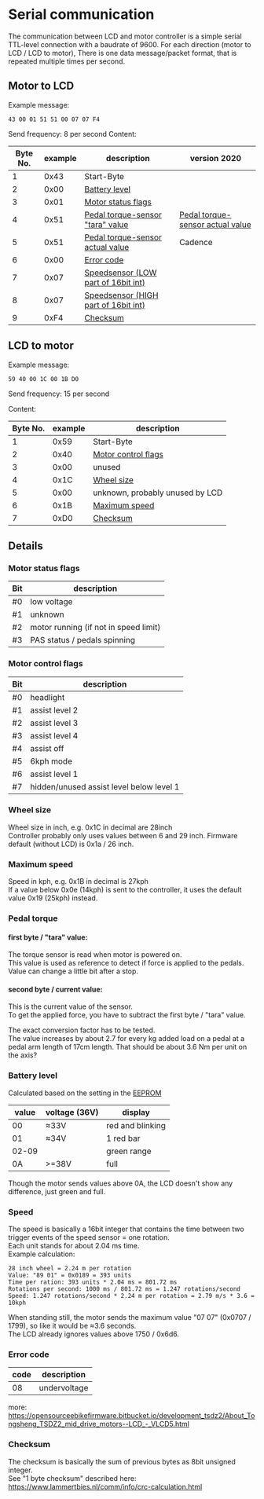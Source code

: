 # Serial communication
The communication between LCD and motor controller is a simple serial TTL-level connection with a baudrate of 9600.
For each direction (motor to LCD / LCD to motor), There is one data message/packet format, that is repeated multiple times per second.

## Motor to LCD
Example message:
```
43 00 01 51 51 00 07 07 F4
```
Send frequency: 8 per second
Content:

Byte No. | example | description | version 2020
-------- | ------- | ----------- | ------------
1 | 0x43 | Start-Byte
2 | 0x00 | [Battery level](#battery-level)
3 | 0x01 | [Motor status flags](#motor-status-flags)
4 | 0x51 | [Pedal torque-sensor "tara" value](#pedal-torque) | [Pedal torque-sensor actual value](#pedal-torque)
5 | 0x51 | [Pedal torque-sensor actual value](#pedal-torque) | Cadence
6 | 0x00 | [Error code](#error-code)
7 | 0x07 | [Speedsensor (LOW part of 16bit int)](#speed)
8 | 0x07 | [Speedsensor (HIGH part of 16bit int)](#speed)
9 | 0xF4 | [Checksum](#checksum)

## LCD to motor
Example message:
```
59 40 00 1C 00 1B D0
```
Send frequency: 15 per second

Content:

Byte No. | example | description
-------- | ------- | -----------
1 | 0x59 | Start-Byte
2 | 0x40 | [Motor control flags](#motor-control-flags)
3 | 0x00 | unused
4 | 0x1C | [Wheel size](#wheel-size)
5 | 0x00 | unknown, probably unused by LCD
6 | 0x1B | [Maximum speed](#maximum-speed)
7 | 0xD0 | [Checksum](#checksum)


## Details
### Motor status flags

Bit | description
--- | -----------
\#0 | low voltage
\#1 | unknown
\#2 | motor running (if not in speed limit)
\#3 | PAS status / pedals spinning

### Motor control flags

Bit | description
--- | -----------
\#0 | headlight
\#1 | assist level 2
\#2 | assist level 3
\#3 | assist level 4
\#4 | assist off
\#5 | 6kph mode
\#6 | assist level 1
\#7 | hidden/unused assist level below level 1

### Wheel size
Wheel size in inch, e.g. 0x1C in decimal are 28inch   
Controller probably only uses values between 6 and 29 inch.
Firmware default (without LCD) is 0x1a / 26 inch.
### Maximum speed
Speed in kph, e.g. 0x1B in decimal is 27kph   
If a value below 0x0e (14kph) is sent to the controller, it uses the default value 0x19 (25kph) instead.
### Pedal torque
#### first byte / "tara" value:
The torque sensor is read when motor is powered on.  
This value is used as reference to detect if force is applied to the pedals.  
Value can change a little bit after a stop.
#### second byte / current value:
This is the current value of the sensor.  
To get the applied force, you have to subtract the first byte / "tara" value.

The exact conversion factor has to be tested.   
The value increases by about 2.7 for every kg added load on a pedal at a pedal arm length of 17cm length.
That should be about 3.6 Nm per unit on the axis?

### Battery level
Calculated based on the setting in the [EEPROM](eeprom.md)

value | voltage (36V) | display
----- | ------------- | -------
00 | ≈33V | red and blinking
01 | ≈34V | 1 red bar
02-09 |  | green range
0A | >=38V | full
Though the motor sends values above 0A, the LCD doesn't show any difference, just green and full.

### Speed
The speed is basically a 16bit integer that contains the time between two trigger events of the speed sensor = one rotation.   
Each unit stands for about 2.04 ms time.   
Example calculation:
```
28 inch wheel = 2.24 m per rotation
Value: "89 01" = 0x0189 = 393 units
Time per ration: 393 units * 2.04 ms = 801.72 ms
Rotations per second: 1000 ms / 801.72 ms = 1.247 rotations/second
Speed: 1.247 rotations/second * 2.24 m per rotation = 2.79 m/s * 3.6 = 10kph
```
When standing still, the motor sends the maximum value "07 07" (0x0707 / 1799), so like it would be ≈3.6 seconds.   
The LCD already ignores values above 1750 / 0x6d6.
### Error code
code | description
---- | -----------
08 | undervoltage

more: https://opensourceebikefirmware.bitbucket.io/development_tsdz2/About_Tongsheng_TSDZ2_mid_drive_motors--LCD_-_VLCD5.html

### Checksum
The checksum is basically the sum of previous bytes as 8bit unsigned integer.   
See "1 byte checksum" described here: https://www.lammertbies.nl/comm/info/crc-calculation.html
